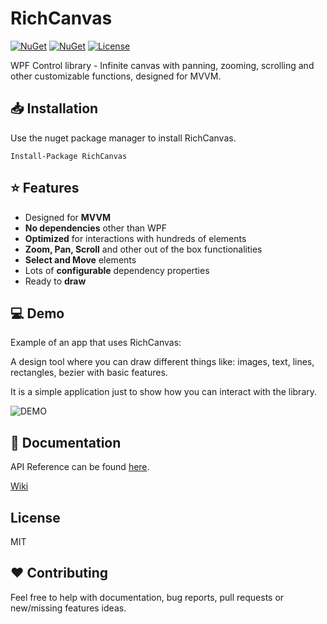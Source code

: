 # RichCanvas
[![NuGet](https://img.shields.io/nuget/v/RichCanvas?style=for-the-badge&logo=nuget&label=release)](https://www.nuget.org/packages/RichCanvas/)
[![NuGet](https://img.shields.io/nuget/dt/RichCanvas?label=downloads&style=for-the-badge&logo=nuget)](https://www.nuget.org/packages/RichCanvas/)
[![License](https://img.shields.io/github/license/mircea21S/RichCanvas?style=for-the-badge)](https://github.com/mircea21S/RichCanvas/blob/main/LICENSE)

WPF Control library - Infinite canvas with panning, zooming, scrolling and other customizable functions, designed for MVVM.

## 📥 Installation
Use the nuget package manager to install RichCanvas.

```
Install-Package RichCanvas
```

## ⭐ Features

- Designed for **MVVM**
- **No dependencies** other than WPF
- **Optimized** for interactions with hundreds of elements
- **Zoom, Pan, Scroll** and other out of the box functionalities
- **Select and Move** elements
- Lots of **configurable** dependency properties
- Ready to **draw**

## 💻 Demo

Example of an app that uses RichCanvas:

A design tool where you can draw different things like: images, text, lines, rectangles, bezier with basic features.

It is a simple application just to show how you can interact with the library.

![DEMO](https://github.com/mircea21S/RichCanvas/blob/main/assets/DemoAnimation.gif)

## 📝 Documentation

API Reference can be found [here](https://github.com/mircea21S/RichCanvas/wiki/API).

[Wiki](https://github.com/mircea21S/RichCanvas/wiki)

## License

MIT

## ❤ Contributing

Feel free to help with documentation, bug reports, pull requests or new/missing features ideas.

